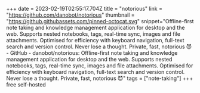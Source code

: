 +++
date = 2023-02-19T02:55:17.704Z
title = "notorious"
link = "https://github.com/danobot/notorious"
thumbnail = "https://github.githubassets.com/pinned-octocat.svg"
snippet="Offline-first note taking and knowledge management application for desktop and the web. Supports nested notebooks, tags, real-time sync, images and file attachments. Optimised for efficiency with keyboard navigation, full-text search and version control. Never lose a thought. Private, fast, notorious 😈 - GitHub - danobot/notorious: Offline-first note taking and knowledge management application for desktop and the web. Supports nested notebooks, tags, real-time sync, images and file attachments. Optimised for efficiency with keyboard navigation, full-text search and version control. Never lose a thought. Private, fast, notorious 😈"
tags = ["note-taking"]
+++
free self-hosted
